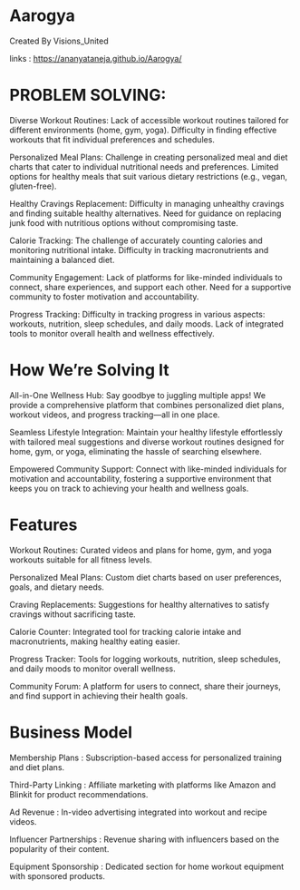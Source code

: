 # Aarogya

Created By Visions_United

links : https://ananyataneja.github.io/Aarogya/

# PROBLEM SOLVING:

Diverse Workout Routines:
Lack of accessible workout routines tailored for different environments (home, gym, yoga).
Difficulty in finding effective workouts that fit individual preferences and schedules.

Personalized Meal Plans:
Challenge in creating personalized meal and diet charts that cater to individual nutritional needs and preferences.
Limited options for healthy meals that suit various dietary restrictions (e.g., vegan, gluten-free).

Healthy Cravings Replacement:
Difficulty in managing unhealthy cravings and finding suitable healthy alternatives.
Need for guidance on replacing junk food with nutritious options without compromising taste.

Calorie Tracking:
The challenge of accurately counting calories and monitoring nutritional intake.
Difficulty in tracking macronutrients and maintaining a balanced diet.

Community Engagement:
Lack of platforms for like-minded individuals to connect, share experiences, and support each other.
Need for a supportive community to foster motivation and accountability.

Progress Tracking:
Difficulty in tracking progress in various aspects: workouts, nutrition, sleep schedules, and daily moods.
Lack of integrated tools to monitor overall health and wellness effectively.

# How We’re Solving It

All-in-One Wellness Hub:
Say goodbye to juggling multiple apps! We provide a comprehensive platform that combines personalized diet plans, workout videos, and progress tracking—all in one place.

Seamless Lifestyle Integration:
Maintain your healthy lifestyle effortlessly with tailored meal suggestions and diverse workout routines designed for home, gym, or yoga, eliminating the hassle of searching elsewhere.

Empowered Community Support:
Connect with like-minded individuals for motivation and accountability, fostering a supportive environment that keeps you on track to achieving your health and wellness goals.

# Features

Workout Routines:
Curated videos and plans for home, gym, and yoga workouts suitable for all fitness levels.

Personalized Meal Plans:
Custom diet charts based on user preferences, goals, and dietary needs.

Craving Replacements:
Suggestions for healthy alternatives to satisfy cravings without sacrificing taste.

Calorie Counter:
Integrated tool for tracking calorie intake and macronutrients, making healthy eating easier.

Progress Tracker:
Tools for logging workouts, nutrition, sleep schedules, and daily moods to monitor overall wellness.

Community Forum:
A platform for users to connect, share their journeys, and find support in achieving their health goals.

# Business Model

Membership Plans : Subscription-based access for personalized training and diet plans.

Third-Party Linking : Affiliate marketing with platforms like Amazon and Blinkit for product recommendations.

Ad Revenue : In-video advertising integrated into workout and recipe videos.

Influencer Partnerships : Revenue sharing with influencers based on the popularity of their content.

Equipment Sponsorship : Dedicated section for home workout equipment with sponsored products.
